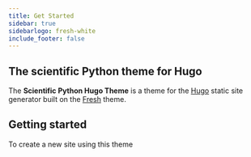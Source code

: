 ```yaml
---
title: Get Started
sidebar: true
sidebarlogo: fresh-white
include_footer: false
---
```


## The scientific Python theme for Hugo

The **Scientific Python Hugo Theme** is a theme for the
[Hugo](https://gohugo.io) static site generator built on the
[Fresh](https://github.com/StefMa/hugo-fresh) theme.


## Getting started

To create a new site using this theme

